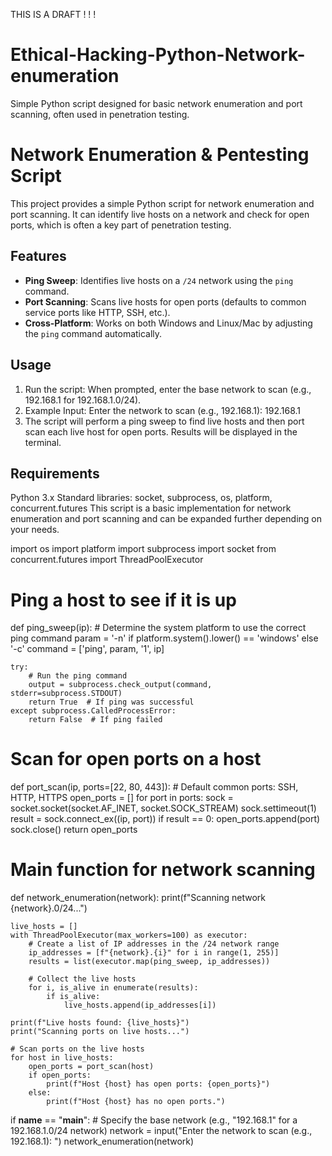 THIS IS A DRAFT ! ! ! 

# Ethical-Hacking-Python-Network-enumeration
Simple Python script designed for basic network enumeration and port scanning, often used in penetration testing.
# Network Enumeration & Pentesting Script

This project provides a simple Python script for network enumeration and port scanning. It can identify live hosts on a network and check for open ports, which is often a key part of penetration testing.

## Features
- **Ping Sweep**: Identifies live hosts on a `/24` network using the `ping` command.
- **Port Scanning**: Scans live hosts for open ports (defaults to common service ports like HTTP, SSH, etc.).
- **Cross-Platform**: Works on both Windows and Linux/Mac by adjusting the `ping` command automatically.

## Usage
1. Run the script:
   When prompted, enter the base network to scan (e.g., 192.168.1 for 192.168.1.0/24).
2. Example Input:
   Enter the network to scan (e.g., 192.168.1): 192.168.1
3. The script will perform a ping sweep to find live hosts and then port scan each live host for open ports. Results will be displayed in the terminal.

## Requirements
Python 3.x
Standard libraries: socket, subprocess, os, platform, concurrent.futures
This script is a basic implementation for network enumeration and port scanning and can be expanded further depending on your needs.

import os
import platform
import subprocess
import socket
from concurrent.futures import ThreadPoolExecutor

# Ping a host to see if it is up
def ping_sweep(ip):
    # Determine the system platform to use the correct ping command
    param = '-n' if platform.system().lower() == 'windows' else '-c'
    command = ['ping', param, '1', ip]

    try:
        # Run the ping command
        output = subprocess.check_output(command, stderr=subprocess.STDOUT)
        return True  # If ping was successful
    except subprocess.CalledProcessError:
        return False  # If ping failed

# Scan for open ports on a host
def port_scan(ip, ports=[22, 80, 443]):  # Default common ports: SSH, HTTP, HTTPS
    open_ports = []
    for port in ports:
        sock = socket.socket(socket.AF_INET, socket.SOCK_STREAM)
        sock.settimeout(1)
        result = sock.connect_ex((ip, port))
        if result == 0:
            open_ports.append(port)
        sock.close()
    return open_ports

# Main function for network scanning
def network_enumeration(network):
    print(f"Scanning network {network}.0/24...")
    
    live_hosts = []
    with ThreadPoolExecutor(max_workers=100) as executor:
        # Create a list of IP addresses in the /24 network range
        ip_addresses = [f"{network}.{i}" for i in range(1, 255)]
        results = list(executor.map(ping_sweep, ip_addresses))
        
        # Collect the live hosts
        for i, is_alive in enumerate(results):
            if is_alive:
                live_hosts.append(ip_addresses[i])
    
    print(f"Live hosts found: {live_hosts}")
    print("Scanning ports on live hosts...")

    # Scan ports on the live hosts
    for host in live_hosts:
        open_ports = port_scan(host)
        if open_ports:
            print(f"Host {host} has open ports: {open_ports}")
        else:
            print(f"Host {host} has no open ports.")

if __name__ == "__main__":
    # Specify the base network (e.g., "192.168.1" for a 192.168.1.0/24 network)
    network = input("Enter the network to scan (e.g., 192.168.1): ")
    network_enumeration(network)
